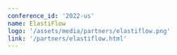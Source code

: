 ```yaml
---
conference_id: '2022-us'
name: ElastiFlow
logo: '/assets/media/partners/elastiflow.png'
link: '/partners/elastiflow.html'
---
```

